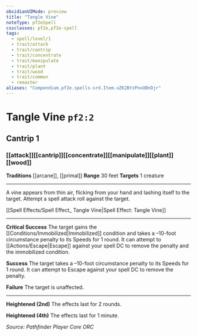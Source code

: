 ```yaml
---
obsidianUIMode: preview
title: "Tangle Vine"
noteType: pf2eSpell
cssclasses: pf2e,pf2e-spell
tags:
  - spell/level/1
  - trait/attack
  - trait/cantrip
  - trait/concentrate
  - trait/manipulate
  - trait/plant
  - trait/wood
  - trait/common
  - remaster
aliases: "Compendium.pf2e.spells-srd.Item.uZK2BYzPnxUBnDjr" 
---
```

# Tangle Vine  `pf2:2`  
## Cantrip 1
### [[attack]][[cantrip]][[concentrate]][[manipulate]][[plant]][[wood]]
**Traditions** [[arcane]], [[primal]]
**Range** 30 feet
**Targets** 1 creature
* * * 
A vine appears from thin air, flicking from your hand and lashing itself to the target. Attempt a spell attack roll against the target.

[[Spell Effects/Spell Effect_ Tangle Vine|Spell Effect: Tangle Vine]]

* * *

**Critical Success** The target gains the [[Conditions/Immobilized|Immobilized]] condition and takes a –10-foot circumstance penalty to its Speeds for 1 round. It can attempt to [[Actions/Escape|Escape]] against your spell DC to remove the penalty and the immobilized condition.

**Success** The target takes a –10-foot circumstance penalty to its Speeds for 1 round. It can attempt to Escape against your spell DC to remove the penalty.

**Failure** The target is unaffected.

* * *

**Heightened (2nd)** The effects last for 2 rounds.

**Heightened (4th)** The effects last for 1 minute.

*Source: Pathfinder Player Core*
*ORC*